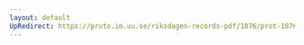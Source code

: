 ```yaml
---
layout: default
UpRedirect: https://pruto.im.uu.se/riksdagen-records-pdf/1876/prot-1876--ak--025/prot-1876--ak--025_040.pdf
---
```

